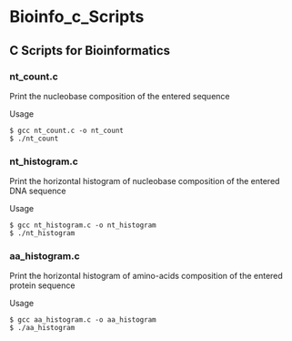 # Bioinfo_c_Scripts
## C Scripts for Bioinformatics
### nt_count.c
Print the nucleobase composition of the entered sequence

Usage
```
$ gcc nt_count.c -o nt_count
$ ./nt_count 
```
### nt_histogram.c
Print the horizontal histogram of nucleobase composition of the entered DNA sequence

Usage
```
$ gcc nt_histogram.c -o nt_histogram
$ ./nt_histogram
```
### aa_histogram.c
Print the horizontal histogram of amino-acids composition of the entered protein sequence

Usage
```
$ gcc aa_histogram.c -o aa_histogram
$ ./aa_histogram
```
